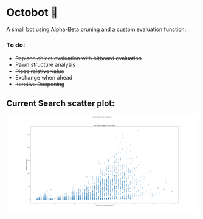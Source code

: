 # Octobot 🐙

A small bot using Alpha-Beta pruning and a custom evaluation function.

### To do:
- ~~Replace object evaluation with bitboard evaluation~~
- Pawn structure analysis
- ~~Piece relative value~~
- Exchange when ahead
- ~~Iterative Deepening~~

## Current Search scatter plot:
![image info](Chess-Challenge/src/My%20Bot/scatterResponse4.png)
